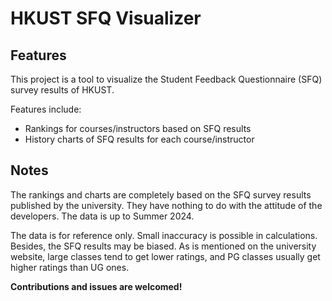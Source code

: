 # HKUST SFQ Visualizer

## Features

This project is a tool to visualize the Student Feedback Questionnaire (SFQ) survey results of HKUST.

Features include:

- Rankings for courses/instructors based on SFQ results
- History charts of SFQ results for each course/instructor

## Notes

The rankings and charts are completely based on the SFQ survey results published by the university. They have nothing to do with the attitude of the developers. The data is up to Summer 2024.

The data is for reference only. Small inaccuracy is possible in calculations. Besides, the SFQ results may be biased. As is mentioned on the university website, large classes tend to get lower ratings, and PG classes usually get higher ratings than UG ones.

**Contributions and issues are welcomed!**